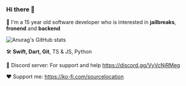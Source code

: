 ### Hi there 👋

📱 I'm a 15 year old software developer who is interested in **jailbreaks**, **fronend** and **backend**

![Anurag's GitHub stats](https://github-readme-stats.vercel.app/api?username=sourcelocation&layout=compact&title_color=FFF&text_color=FFF&icon_color=FFF&bg_color=161b22&hide_border=true)

🛠️ **Swift, Dart, Git**, TS & JS, Python

📖 Discord server: For support and help https://discord.gg/VyVcNjRMeg

❤️ Support me: https://ko-fi.com/sourcelocation
